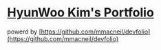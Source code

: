 # [HyunWoo Kim's Portfolio](https://hwookim.github.io/portfolio/)

powerd by [https://github.com/mmacneil/devfolio](https://github.com/mmacneil/devfolio)